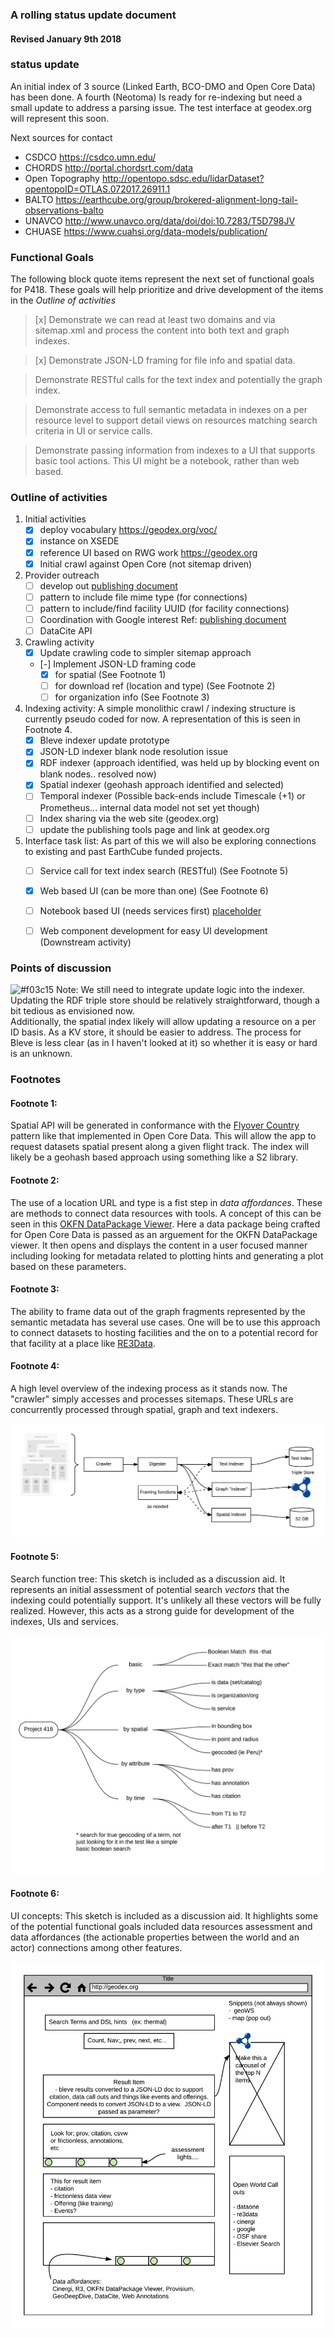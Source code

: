 ### A rolling status update document
#### Revised January 9th 2018

### status update
An initial index of 3 source (Linked Earth, BCO-DMO and Open Core Data) has been done. A fourth (Neotoma) 
Is ready for re-indexing but need a small update to address a parsing issue. 
The test interface at geodex.org will represent this soon.  

Next sources for contact
* CSDCO https://csdco.umn.edu/ 
* CHORDS  http://portal.chordsrt.com/data 
* Open Topography  http://opentopo.sdsc.edu/lidarDataset?opentopoID=OTLAS.072017.26911.1 
* BALTO  https://earthcube.org/group/brokered-alignment-long-tail-observations-balto 
* UNAVCO  http://www.unavco.org/data/doi/doi:10.7283/T5D798JV 
* CHUASE https://www.cuahsi.org/data-models/publication/

### Functional Goals
The following block quote items represent the next set of functional 
goals for P418.  These goals will help prioritize and drive development
of the items in the *Outline of activities*


> [x] Demonstrate we can read at least two domains and via sitemap.xml and process 
> the content into both text and graph indexes.

> [x] Demonstrate JSON-LD framing for file info and spatial data.

> Demonstrate RESTful calls for the text index and potentially the graph index.

> Demonstrate access to full semantic metadata in indexes on a per resource level to 
> support detail views on resources matching search criteria in UI or service calls.

> Demonstrate passing information from indexes to a UI that supports basic tool actions.  This UI 
> might be a notebook, rather than web based. 


### Outline of activities

1. Initial activities
    - [x]  deploy vocabulary  https://geodex.org/voc/ 
    - [x]  instance on XSEDE 
    - [x]  reference UI based on RWG work   https://geodex.org  
    - [x]  Initial crawl against Open Core (not sitemap driven)
1. Provider outreach
     - [ ] develop out [publishing document](https://github.com/earthcubearchitecture-project418/p418Docs/blob/master/publishing.md)
     - [ ] pattern to include file mime type (for connections)
     - [ ] pattern to include/find facility  UUID (for facility connections)
     - [ ] Coordination with Google interest Ref: [publishing document](https://github.com/earthcubearchitecture-project418/p418Docs/blob/master/publishing.md)
     - [ ] DataCite API
1. Crawling activity
    - [x] Update crawling code to simpler sitemap approach
    - [-] Implement JSON-LD framing code 
        - [x] for spatial (See Footnote 1)
        - [ ] for download ref (location and type) (See Footnote 2)
        - [ ] for organization info (See Footnote 3) 
1. Indexing activity: A simple monolithic crawl / indexing structure is currently pseudo coded for now.  A representation of this is seen in Footnote 4.  
    - [x] Bleve indexer update  prototype
    - [x] JSON-LD indexer blank node resolution issue
    - [x] RDF indexer    (approach identified, was held up by blocking event on blank nodes..  resolved now)
    - [x] Spatial indexer  (geohash approach identified and selected)
    - [ ] Temporal indexer  (Possible back-ends include Timescale (+1) or Prometheus...   internal data model not set yet though)
    - [ ] Index sharing via the web site (geodex.org)
    - [ ] update the publishing tools page and link at geodex.org
1. Interface task list:  As part of this we will also be exploring connections to existing and 
past EarthCube funded projects. 
    - [ ] Service call for text index search (RESTful)  (See Footnote 5)
    - [x] Web based UI (can be more than one) (See Footnote 6)
    - [ ] Notebook based UI (needs services first) [placeholder](https://github.com/earthcubearchitecture-project418/p418Notebooks/blob/master/Notebook1.ipynb)
    - [ ] Web component development for easy UI development  (Downstream activity)


### Points of discussion

 ![#f03c15](https://placehold.it/15/f03c15/000000?text=+) Note:
 We still need to integrate update logic into the indexer.   Updating the RDF triple 
 store should be relatively straightforward, though a bit tedious as envisioned now.  
 Additionally, the spatial index likely will allow updating a resource on a per ID basis.  As 
 a KV store, it should be easier to address.   The process
 for Bleve is less clear (as in I haven't looked at it) so whether it is easy or hard is an 
 unknown.  


### Footnotes

#### Footnote 1:
Spatial API will be generated in conformance with the [Flyover Country](http://fc.umn.edu/) pattern
like that implemented in Open Core Data.  This will allow the app to request datasets spatial 
present along a given flight track.  The index will likely be a geohash based approach 
using something like a S2 library.  


#### Footnote 2:
The use of a location URL and type is a fist step in *data affordances*.  These are methods to 
connect data resources with tools.   A concept of this can be seen in this
[OKFN DataPackage Viewer](http://data.okfn.org/tools/view?url=https%3A%2F%2Fraw.githubusercontent.com%2FOpenCoreData%2FocdGarden%2Fmaster%2Ffrictionlessdata%2FfdpDemo%2Fdatapackage.json).  Here a data package being crafted for Open Core Data is passed as an 
arguement for the OKFN DataPackage viewer.  It then opens and displays the content in a user focused manner
including looking for metadata related to plotting hints and generating a plot based on these parameters.

#### Footnote 3:
The ability to frame data out of the graph fragments represented by the semantic metadata 
has several use cases.   One will be to use this approach to connect datasets to hosting facilities and 
the on to a potential record for that facility at a place like [RE3Data](http://re3data.org).

#### Footnote 4:
A high level overview of the indexing process as it stands now.  The "crawler" simply accesses and 
processes sitemaps.  These URLs are concurrently processed through spatial, graph and text indexers.

![Indexing flow](./images/indexer.png)

#### Footnote 5:
Search function tree: This sketch is included as a discussion aid.  It represents an initial 
assessment of potential search *vectors* that the indexing could potentially support.  It's 
unlikely all these vectors will be fully realized.  However, this acts as a strong guide for
development of the indexes, UIs and services. 

![Search Function Tree](./images/searchFunctionTree.png)

#### Footnote 6:
UI concepts: This sketch is included as a discussion aid.  It highlights some of the
potential functional goals included data resources assessment and data affordances (the actionable properties between the world and an actor) connections
among other features.  

![User interface concepts](./images/ui.png)